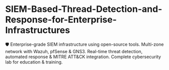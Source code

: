 # SIEM-Based-Thread-Detection-and-Response-for-Enterprise-Infrastructures
🛡️ Enterprise-grade SIEM infrastructure using open-source tools. Multi-zone network with Wazuh, pfSense &amp; GNS3. Real-time threat detection, automated response &amp; MITRE ATT&amp;CK integration. Complete cybersecurity lab for education &amp; training.

